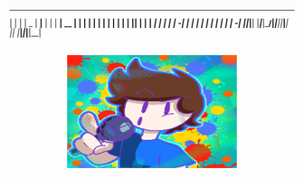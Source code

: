                                                                                         
 __    _____ _____ _____ _____ _____ _____ _____ _____ _____    _____ _____ _____ _____ 
|  |  |     |  _  |   __|__   |  |  |   __| __  |   __|     |  |   __|  |  |   | |  |  |
|  |__|  |  |   __|   __|   __|  |  |   __|    -|__   |  |  |  |   __|  |  | | | |    -|
|_____|_____|__|  |_____|_____|\___/|_____|__|__|_____|_____|  |__|  |_____|_|___|__|__|
                                                                                        
<!-- PROJECT LOGO -->
<br />
<div align="center">
    <img src="art/githubicon.png" alt="Logo" width="300" height="200">
  </a>
